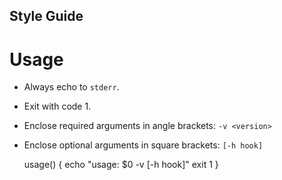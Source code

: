 Style Guide
-----------

Usage
=====

* Always echo to `stderr`.
* Exit with code 1.
* Enclose required arguments in angle brackets: `-v <version>`
* Enclose optional arguments in square brackets: `[-h hook]`

    usage() {
      echo "usage: $0 -v <version> [-h hook]"
      exit 1
    }


